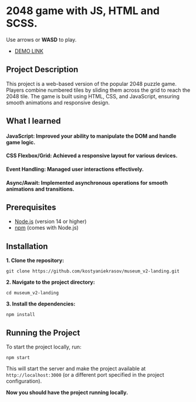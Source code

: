 # 2048 game with JS, HTML and SCSS.

Use arrows or **WASD** to play.

- [DEMO LINK](https://kostyaniekrasov.github.io/2048-game/)

## Project Description

This project is a web-based version of the popular 2048 puzzle game. 
Players combine numbered tiles by sliding them across the grid to reach the 2048 tile. 
The game is built using HTML, CSS, and JavaScript, ensuring smooth animations and responsive design.

## What I learned

#### JavaScript: Improved your ability to manipulate the DOM and handle game logic.
#### CSS Flexbox/Grid: Achieved a responsive layout for various devices.
#### Event Handling: Managed user interactions effectively.
#### Async/Await: Implemented asynchronous operations for smooth animations and transitions.

## Prerequisites

- [Node.js](https://nodejs.org/) (version 14 or higher)
- [npm](https://www.npmjs.com/) (comes with Node.js)

## Installation

**1. Clone the repository:**

```
git clone https://github.com/kostyaniekrasov/museum_v2-landing.git
```

**2. Navigate to the project directory:**

```
cd museum_v2-landing
```

**3. Install the dependencies:**

```
npm install
```

## Running the Project

To start the project locally, run:

```
npm start
```

This will start the server and make the project available at `http://localhost:3000` (or a different port specified in the project configuration).

**Now you should have the project running locally.**
